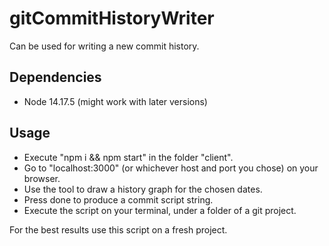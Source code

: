 # gitCommitHistoryWriter
Can be used for writing a new commit history.

## Dependencies
- Node 14.17.5 (might work with later versions)

## Usage
- Execute "npm i && npm start" in the folder "client".
- Go to "localhost:3000" (or whichever host and port you chose) on your browser.
- Use the tool to draw a history graph for the chosen dates.
- Press done to produce a commit script string.
- Execute the script on your terminal, under a folder of a git project.

For the best results use this script on a fresh project.
